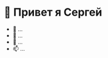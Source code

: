 # 👋 Привет я Сергей
- 👀 ...
- 🌱 ...
- 💞️ ...
- 📫 ...

<!---
serdj1984/serdj1984 is a ✨ special ✨ repository because its `README.md` (this file) appears on your GitHub profile.
You can click the Preview link to take a look at your changes.
--->
